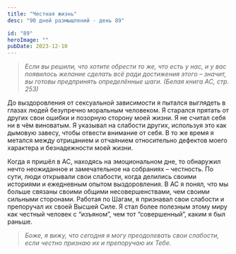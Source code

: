 ```yaml
---
title: "Честная жизнь"
desc: "90 дней размышлений - день 89"

id: "89"
heroImage: ""
pubDate: 2023-12-10
---
```

> _Если вы решили, что хотите обрести то же, что есть у нас, и у вас появилось
> желание сделать всё ради достижения этого – значит, вы готовы предпринять
> определённые шаги. (Белая книга АС, стр. 253)_

До выздоровления от сексуальной зависимости я пытался выглядеть в глазах людей
безупречно моральным человеком. Я старался прятать от других свои ошибки и
позорную сторону моей жизни. Я не считал себя ни в чём виноватым. Я указывал
на слабости других, используя это как дымовую завесу, чтобы отвести внимание
от себя. В то же время я метался между отрицанием и отчаянием относительно
дефектов моего характера и безнадежности моей жизни.

Когда я пришёл в АС, находясь на эмоциональном дне, то обнаружил нечто
неожиданное и замечательное на собраниях – честность. По сути, люди открывали
свои слабости, когда делились своими историями и ежедневным опытом
выздоровления. В АС я понял, что мы больше связаны своими общими
несовершенствами, чем своими сильными сторонами. Работая по Шагам, я признавал
свои слабости и препоручал их своей Высшей Силе. Я стал более полезным этому
миру как честный человек с “изъяном”, чем тот “совершенный”, каким я был
раньше.

> _Боже, я вижу, что сегодня я могу преодолевать свои слабости, если честно
> признаю их и препоручаю их Тебе._

